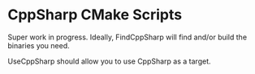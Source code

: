 # CppSharp CMake Scripts

Super work in progress. Ideally, FindCppSharp will find and/or build the binaries you need.

UseCppSharp should allow you to use CppSharp as a target.
